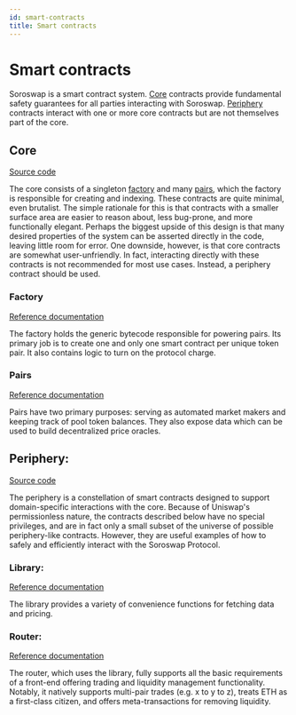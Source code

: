 ```yaml
---
id: smart-contracts
title: Smart contracts
---
```


# Smart contracts

Soroswap is a smart contract system. [Core](./#core) contracts provide fundamental safety guarantees for all parties interacting with Soroswap. [Periphery](./#periphery) contracts interact with one or more core contracts but are not themselves part of the core.

## Core

[Source code](https://github.com/soroswap/core)

The core consists of a singleton [factory](./#factory) and many [pairs](./#pairs), which the factory is responsible for creating and indexing. These contracts are quite minimal, even brutalist. The simple rationale for this is that contracts with a smaller surface area are easier to reason about, less bug-prone, and more functionally elegant. Perhaps the biggest upside of this design is that many desired properties of the system can be asserted directly in the code, leaving little room for error. One downside, however, is that core contracts are somewhat user-unfriendly. In fact, interacting directly with these contracts is not recommended for most use cases. Instead, a periphery contract should be used.

### Factory

[Reference documentation](02-soroswapfactory.md)

The factory holds the generic bytecode responsible for powering pairs. Its primary job is to create one and only one smart contract per unique token pair. It also contains logic to turn on the protocol charge.

### Pairs

[Reference documentation](01-soroswappair.md)

Pairs have two primary purposes: serving as automated market makers and keeping track of pool token balances. They also expose data which can be used to build decentralized price oracles.

## Periphery:

[Source code](https://github.com/soroswap/core/tree/main/contracts)

The periphery is a constellation of smart contracts designed to support domain-specific interactions with the core. Because of Uniswap's permissionless nature, the contracts described below have no special privileges, and are in fact only a small subset of the universe of possible periphery-like contracts. However, they are useful examples of how to safely and efficiently interact with the Soroswap Protocol.

### Library:

[Reference documentation](03-soroswaplibrary.md)

The library provides a variety of convenience functions for fetching data and pricing.

### Router:

[Reference documentation](04-soroswaprouter.md)

The router, which uses the library, fully supports all the basic requirements of a front-end offering trading and liquidity management functionality. Notably, it natively supports multi-pair trades (e.g. x to y to z), treats ETH as a first-class citizen, and offers meta-transactions for removing liquidity.
